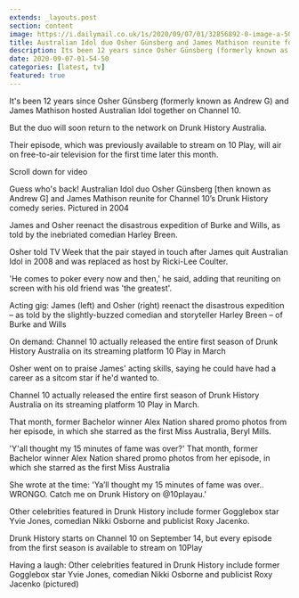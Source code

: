 ```yaml
---
extends: _layouts.post
section: content
image: https://i.dailymail.co.uk/1s/2020/09/07/01/32856892-0-image-a-50_1599439121038.jpg 
title: Australian Idol duo Osher Günsberg and James Mathison reunite for Channel 10 comedy series 
description: Its been 12 years since Osher Günsberg (formerly known as Andrew G) and James Mathison hosted Australian Idol together on Channel 10. 
date: 2020-09-07-01-54-50 
categories: [latest, tv] 
featured: true 
--- 
```

It's been 12 years since Osher Günsberg (formerly known as Andrew G) and James Mathison hosted Australian Idol together on Channel 10.

But the duo will soon return to the network on Drunk History Australia.

Their episode, which was previously available to stream on 10 Play, will air on free-to-air television for the first time later this month.

Scroll down for video 

Guess who's back! Australian Idol duo Osher Günsberg [then known as Andrew G] and James Mathison reunite for Channel 10’s Drunk History comedy series. Pictured in 2004

James and Osher reenact the disastrous expedition of Burke and Wills, as told by the inebriated comedian Harley Breen.

Osher told TV Week that the pair stayed in touch after James quit Australian Idol in 2008 and was replaced as host by Ricki-Lee Coulter.

'He comes to poker every now and then,' he said, adding that reuniting on screen with his old friend was 'the greatest'. 

Acting gig: James (left) and Osher (right) reenact the disastrous expedition – as told by the slightly-buzzed comedian and storyteller Harley Breen – of Burke and Wills

On demand: Channel 10 actually released the entire first season of Drunk History Australia on its streaming platform 10 Play in March

Osher went on to praise James' acting skills, saying he could have had a career as a sitcom star if he'd wanted to. 

Channel 10 actually released the entire first season of Drunk History Australia on its streaming platform 10 Play in March.

That month, former Bachelor winner Alex Nation shared promo photos from her episode, in which she starred as the first Miss Australia, Beryl Mills. 

'Y'all thought my 15 minutes of fame was over?' That month, former Bachelor winner Alex Nation shared promo photos from her episode, in which she starred as the first Miss Australia

She wrote at the time: 'Ya’ll thought my 15 minutes of fame was over.. WRONGO. Catch me on Drunk History on @10playau.'

Other celebrities featured in Drunk History include former Gogglebox star Yvie Jones, comedian Nikki Osborne and publicist Roxy Jacenko.

Drunk History starts on Channel 10 on September 14, but every episode from the first season is available to stream on 10Play

Having a laugh: Other celebrities featured in Drunk History include former Gogglebox star Yvie Jones, comedian Nikki Osborne and publicist Roxy Jacenko (pictured)

